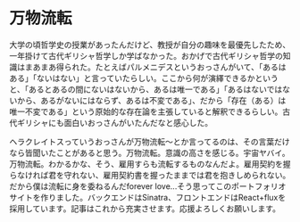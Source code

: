 # 万物流転

大学の頃哲学史の授業があったんだけど、教授が自分の趣味を最優先したため、一年掛けて古代ギリシャ哲学しか学ばなかった。おかげで古代ギリシャ哲学の知識はまあまあ得られた。たとえばパルメニデスというおっさんがいて、「あるはある」「ないはない」と言っていたらしい。ここから何が演繹できるかというと、「あるとあるの間にないはないから、あるは唯一である」「あるはないではないから、あるがないにはならず、あるは不変である」、だから「存在（ある）は唯一不変である」という原始的な存在論を主張していると解釈できるらしい。古代ギリシャにも面白いおっさんがいたんだなと感心した。

ヘラクレイトスっていうおっさんが万物流転〜とか言ってるのは、その言葉だけなら皆聞いたことがあると思う。万物流転。意識の高さを感じる。宇宙ヤバイ。万物流転。わかるかな、そう、雇用すらも流転するものなんだよ。雇用契約を握らなければ君を守れない、雇用契約書を握ったままでは君を抱きしめられない。だから僕は流転に身を委ねるんだforever love...そう思ってこのポートフォリオサイトを作りました。バックエンドはSinatra、フロントエンドはReact+fluxを採用しています。記事はこれから充実させます。応援よろしくお願いします。
